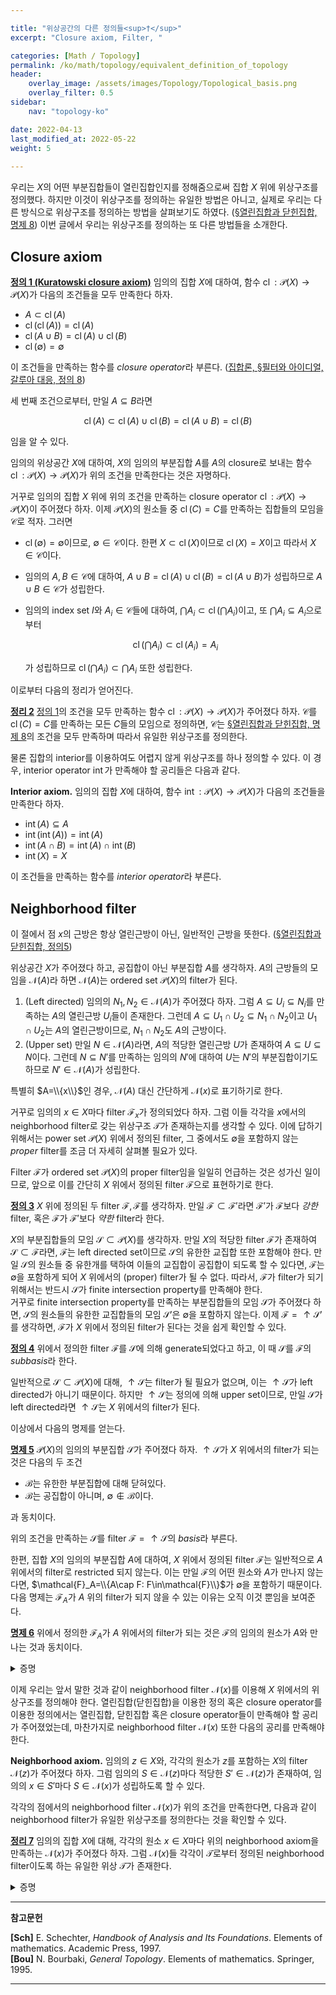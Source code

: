 ```yaml
---

title: "위상공간의 다른 정의들<sup>†</sup>"
excerpt: "Closure axiom, Filter, "

categories: [Math / Topology]
permalink: /ko/math/topology/equivalent_definition_of_topology
header:
    overlay_image: /assets/images/Topology/Topological_basis.png
    overlay_filter: 0.5
sidebar: 
    nav: "topology-ko"

date: 2022-04-13
last_modified_at: 2022-05-22
weight: 5
    
---
```


우리는 $X$의 어떤 부분집합들이 열린집합인지를 정해줌으로써 집합 $X$ 위에 위상구조를 정의했다. 하지만 이것이 위상구조를 정의하는 유일한 방법은 아니고, 실제로 우리는 다른 방식으로 위상구조를 정의하는 방법을 살펴보기도 하였다. ([§열린집합과 닫힌집합, 명제 8](/ko/math/topology/basic_definition_1#pp8)) 이번 글에서 우리는 위상구조를 정의하는 또 다른 방법들을 소개한다.


## Closure axiom

<div class="definition" markdown="1">

<ins id="df1">**정의 1 (Kuratowski closure axiom)**</ins> 임의의 집합 $X$에 대하여, 함수 $\operatorname{cl}:\mathcal{P}(X)\rightarrow\mathcal{P}(X)$가 다음의 조건들을 모두 만족한다 하자.

- $A\subset\operatorname{cl}(A)$
- $\operatorname{cl}(\operatorname{cl}(A))=\operatorname{cl}(A)$
- $\operatorname{cl}(A\cup B)=\operatorname{cl}(A)\cup\operatorname{cl}(B)$
- $\operatorname{cl}(\emptyset)=\emptyset$

이 조건들을 만족하는 함수를 *closure operator*라 부른다. ([집합론, §필터와 아이디얼, 갈루아 대응, 정의 8](/ko/math/set_theory/order_relations_3#df8))

</div>

세 번째 조건으로부터, 만일 $A\subseteq B$라면

$$\operatorname{cl}(A)\subset\operatorname{cl}(A)\cup\operatorname{cl}(B)=\operatorname{cl}(A\cup B)=\operatorname{cl}(B)$$

임을 알 수 있다. 

임의의 위상공간 $X$에 대하여, $X$의 임의의 부분집합 $A$를 $A$의 closure로 보내는 함수 $\operatorname{cl}:\mathcal{P}(X)\rightarrow\mathcal{P}(X)$가 위의 조건을 만족한다는 것은 자명하다. 

거꾸로 임의의 집합 $X$ 위에 위의 조건을 만족하는 closure operator $\operatorname{cl}:\mathcal{P}(X)\rightarrow\mathcal{P}(X)$이 주어졌다 하자. 이제 $\mathcal{P}(X)$의 원소들 중 $\operatorname{cl}(C)=C$를 만족하는 집합들의 모임을 $\mathcal{C}$로 적자. 그러면

- $\operatorname{cl}(\emptyset)=\emptyset$이므로, $\emptyset\in\mathcal{C}$이다. 한편 $X\subset\operatorname{cl}(X)$이므로 $\operatorname{cl}(X)=X$이고 따라서 $X\in\mathcal{C}$이다.
- 임의의 $A,B\in\mathcal{C}$에 대하여, $A\cup B=\operatorname{cl}(A)\cup\operatorname{cl}(B)=\operatorname{cl}(A\cup B)$가 성립하므로 $A\cup B\in\mathcal{C}$가 성립한다. 
- 임의의 index set $I$와 $A_i\in\mathcal{C}$들에 대하여, $\bigcap A_i\subset\operatorname{cl}(\bigcap A_i)$이고, 또 $\bigcap A_i\subseteq A_i$으로부터 

  $$\operatorname{cl}(\bigcap A_i)\subset\operatorname{cl}(A_i)=A_i$$

  가 성립하므로 $\operatorname{cl}(\bigcap A_i)\subset\bigcap A_i$ 또한 성립한다.

이로부터 다음의 정리가 얻어진다.

<div class="proposition" markdown="1">

<ins id="thm2">**정리 2**</ins> [정의 1](#df1)의 조건을 모두 만족하는 함수 $\operatorname{cl}:\mathcal{P}(X)\rightarrow\mathcal{P}(X)$가 주어졌다 하자. $\mathcal{C}$를 $\operatorname{cl}(C)=C$를 만족하는 모든 $C$들의 모임으로 정의하면, $\mathcal{C}$는 [§열린집합과 닫힌집합, 명제 8](/ko/math/topology/basic_definition_1#pp8)의 조건을 모두 만족하며 따라서 유일한 위상구조를 정의한다.

</div>

물론 집합의 interior를 이용하여도 어렵지 않게 위상구조를 하나 정의할 수 있다. 이 경우, interior operator $\operatorname{int}$가 만족해야 할 공리들은 다음과 같다.

<div class="misc" markdown="1">

**Interior axiom.** 임의의 집합 $X$에 대하여, 함수 $\operatorname{int}:\mathcal{P}(X)\rightarrow\mathcal{P}(X)$가 다음의 조건들을 만족한다 하자.

- $\operatorname{int}(A)\subseteq A$
- $\operatorname{int}(\operatorname{int}(A))=\operatorname{int}(A)$
- $\operatorname{int}(A\cap B)=\operatorname{int}(A)\cap\operatorname{int}(B)$
- $\operatorname{int}(X)=X$

이 조건들을 만족하는 함수를 *interior operator*라 부른다.

</div>

## Neighborhood filter

이 절에서 점 $x$의 근방은 항상 열린근방이 아닌, 일반적인 근방을 뜻한다. ([§열린집합과 닫힌집합, 정의5](/ko/math/topology/basic_definition_1#df5))

위상공간 $X$가 주어졌다 하고, 공집합이 아닌 부분집합 $A$를 생각하자. $A$의 근방들의 모임을 $\mathcal{N}(A)$라 하면 $\mathcal{N}(A)$는 ordered set $\mathcal{P}(X)$의 filter가 된다. 

1. (Left directed) 임의의 $N_1, N_2\in\mathcal{N}(A)$가 주어졌다 하자. 그럼 $A\subseteq U_i\subseteq N_i$를 만족하는 $A$의 열린근방 $U_i$들이 존재한다. 그런데 $A\subseteq U_1\cap U_2\subseteq N_1\cap N_2$이고 $U_1\cap U_2$는 $A$의 열린근방이므로, $N_1\cap N_2$도 $A$의 근방이다.
2. (Upper set) 만일 $N\in\mathcal{N}(A)$라면, $A$의 적당한 열린근방 $U$가 존재하여 $A\subseteq U\subseteq N$이다. 그런데 $N\subseteq N'$를 만족하는 임의의 $N'$에 대하여 $U$는 $N'$의 부분집합이기도 하므로 $N'\in\mathcal{N}(A)$가 성립한다.

특별히 $A=\\{x\\}$인 경우, $\mathcal{N}(A)$ 대신 간단하게 $\mathcal{N}(x)$로 표기하기로 한다.

거꾸로 임의의 $x\in X$마다 filter $\mathcal{F}_x$가 정의되었다 하자. 그럼 이들 각각을 $x$에서의 neighborhood filter로 갖는 위상구조 $\mathcal{T}$가 존재하는지를 생각할 수 있다. 이에 답하기 위해서는 power set $\mathcal{P}(X)$ 위에서 정의된 filter, 그 중에서도 $\emptyset$을 포함하지 않는 *proper* filter를 조금 더 자세히 살펴볼 필요가 있다.

Filter $\mathcal{F}$가 ordered set $\mathcal{P}(X)$의 proper filter임을 일일히 언급하는 것은 성가신 일이므로, 앞으로 이를 간단히 <phrase>$X$ 위에서 정의된 filter $\mathcal{F}$</phrase>으로 표현하기로 한다.

<div class="definition" markdown="1">

<ins id="df3">**정의 3**</ins> $X$ 위에 정의된 두 filter $\mathcal{F},\mathcal{F}$를 생각하자. 만일 $\mathcal{F}\subset\mathcal{F}'$라면 $\mathcal{F}'$가 $\mathcal{F}$보다 *강한* filter, 혹은 $\mathcal{F}$가 $\mathcal{F}'$보다 *약한* filter라 한다. 

</div>

$X$의 부분집합들의 모임 $\mathcal{S}\subset\mathcal{P}(X)$를 생각하자. 만일 $X$의 적당한 filter $\mathcal{F}$가 존재하여 $\mathcal{S}\subset\mathcal{F}$라면, $\mathcal{F}$는 left directed set이므로 $\mathcal{S}$의 유한한 교집합 또한 포함해야 한다. 만일 $\mathcal{S}$의 원소들 중 유한개를 택하여 이들의 교집합이 공집합이 되도록 할 수 있다면, $\mathcal{F}$는 $\emptyset$을 포함하게 되어 $X$ 위에서의 (proper) filter가 될 수 없다. 따라서, $\mathcal{F}$가 filter가 되기 위해서는 반드시 $\mathcal{S}$가 finite intersection property를 만족해야 한다.  
거꾸로 finite intersection property를 만족하는 부분집합들의 모임 $\mathcal{S}$가 주어졌다 하면, $\mathcal{S}$의 원소들의 유한한 교집합들의 모임 $\mathcal{S}'$은 $\emptyset$을 포함하지 않는다. 이제 $\mathcal{F}={}\uparrow\mathcal{S}'$를 생각하면, $\mathcal{F}$가 $X$ 위에서 정의된 filter가 된다는 것을 쉽게 확인할 수 있다. 

<div class="definition" markdown="1">

<ins id="df4">**정의 4**</ins> 위에서 정의한 filter $\mathcal{F}$를 $\mathcal{S}$에 의해 generate되었다고 하고, 이 때 $\mathcal{S}$를 $\mathcal{F}$의 *subbasis*라 한다.

</div>

일반적으로 $\mathcal{S}\subset\mathcal{P}(X)$에 대해, $\uparrow\mathcal{S}$는 filter가 될 필요가 없으며, 이는 $\uparrow\mathcal{S}$가 left directed가 아니기 때문이다. 하지만 $\uparrow\mathcal{S}$는 정의에 의해 upper set이므로, 만일 $\mathcal{S}$가 left directed라면 $\uparrow\mathcal{S}$는 $X$ 위에서의 filter가 된다.

이상에서 다음의 명제를 얻는다.

<div class="proposition" markdown="1">

<ins id="pp5">**명제 5**</ins> $\mathcal{P}(X)$의 임의의 부분집합 $\mathcal{S}$가 주어졌다 하자. $\uparrow\mathcal{S}$가 $X$ 위에서의 filter가 되는 것은 다음의 두 조건

- $\mathcal{B}$는 유한한 부분집합에 대해 닫혀있다.
- $\mathcal{B}$는 공집합이 아니며, $\emptyset\not\in\mathcal{B}$이다.

과 동치이다.

</div>

위의 조건을 만족하는 $\mathcal{S}$를 filter $\mathcal{F}={}\uparrow\mathcal{S}$의 *basis*라 부른다. 

한편, 집합 $X$의 임의의 부분집합 $A$에 대하여, $X$ 위에서 정의된 filter $\mathcal{F}$는 일반적으로 $A$ 위에서의 filter로 restricted 되지 않는다. 이는 만일 $\mathcal{F}$의 어떤 원소와 $A$가 만나지 않는다면, $\mathcal{F}_A=\\{A\cap F: F\in\mathcal{F}\\}$가 $\emptyset$을 포함하기 때문이다. 다음 명제는 $\mathcal{F}_A$가 $A$ 위의 filter가 되지 않을 수 있는 이유는 오직 이것 뿐임을 보여준다.

<div class="proposition" markdown="1">

<ins id="pp6">**명제 6**</ins> 위에서 정의한 $\mathcal{F}_A$가 $A$ 위에서의 filter가 되는 것은 $\mathcal{F}$의 임의의 원소가 $A$와 만나는 것과 동치이다.

</div>
<details class="proof" markdown="1">
<summary>증명</summary>

임의의 $F\cap A,F'\cap A\in\mathcal{F}_A$에 대하여 $(F\cap A)\cap(F'\cap A)=(F\cap F')\cap A$이고, $\mathcal{F}$는 filter이므로 $F\cap F'\in\mathcal{F}$가 되어 $(F\cap A)\cap(F'\cap A)\in\mathcal{F}_A$가 성립한다. 또, 만일 $F\cap A\subseteq G\subseteq A$라 하면, $G=(F\cup G)\cap A$이므로 $G\in\mathcal{F}_A$이다. 따라서 $\emptyset\not\in\mathcal{F}_A$이기만 하면 $\mathcal{F}_A$가 filter로써 잘 정의되며, 또 당연히 $\mathcal{F}_A$가 filterrㅏ 되기 위해서는 $\emptyset\not\in\mathcal{F}_A$여야 하므로 원하는 결과를 얻는다.

</details>

이제 우리는 앞서 말한 것과 같이 neighborhood filter $\mathcal{N}(x)$를 이용해 $X$ 위에서의 위상구조를 정의해야 한다. 열린집합(닫힌집합)을 이용한 정의 혹은 closure operator를 이용한 정의에서는 열린집합, 닫힌집합 혹은 closure operator들이 만족해야 할 공리가 주어졌었는데, 마찬가지로 neighborhood filter $\mathcal{N}(x)$ 또한 다음의 공리를 만족해야 한다.

<div class="misc" markdown="1">

**Neighborhood axiom.** 임의의 $z\in X$와, 각각의 원소가 $z$를 포함하는 $X$의 filter $\mathcal{N}(z)$가 주어졌다 하자. 그럼 임의의 $S\in\mathcal{N}(z)$마다 적당한 $S'\in\mathcal{N}(z)$가 존재하여, <phrase>임의의 $x\in S'$마다 $S\in\mathcal{N}(x)$</phrase>가 성립하도록 할 수 있다.

</div>

각각의 점에서의 neighborhood filter $\mathcal{N}(x)$가 위의 조건을 만족한다면, 다음과 같이 neighborhood filter가 유일한 위상구조를 정의한다는 것을 확인할 수 있다.

<div class="proposition" markdown="1">

<ins id="thm7">**정리 7**</ins> 임의의 집합 $X$에 대해, 각각의 원소 $x\in X$마다 위의 neighborhood axiom을 만족하는 $\mathcal{N}(x)$가 주어졌다 하자. 그럼 $\mathcal{N}(x)$들 각각이 $\mathcal{T}$로부터 정의된 neighborhood filter이도록 하는 유일한 위상 $\mathcal{T}$가 존재한다.

</div>
<details class="proof" markdown="1">
<summary>증명</summary>

$\mathcal{P}(X)$에서 $\mathcal{P}(X)$로의 operator $\operatorname{int}$를 다음의 식

$$\operatorname{int}(A)=\{x\in X:A\in\mathcal{N}(x)\}$$

으로 정의하자. 그럼 임의의 $x\in\operatorname{int}(A)$에 대하여 $A\in\mathcal{N}(x)$이므로 $x\in A$이고, 따라서 $\operatorname{int}(A)\subseteq A$가 성립한다.

이로부터 $\operatorname{int}(\operatorname{int}(A))\subset\operatorname{int}(A)$는 자명하다. 거꾸로 $x\in\operatorname{int}(A)$라 하자. 즉 $A\in\mathcal{N}(x)$이다. 그럼 neighborhood axiom에 의하여, 적당한 $A'\in\mathcal{N}(x)$가 존재하여 $x'\in A'$일 때마다 $A\in\mathcal{N}(x')$이다. 이는 정확히 임의의 $x'\in A'$에 대하여 항상 $x'\in\operatorname{int}(A)$라는 뜻이므로, $A'\subset\operatorname{int}(A)$이고, $\mathcal{N}(x)$는 upper set이므로 $\operatorname{int}(A)\in\mathcal{N}(x)$이다. 즉, $x\in\operatorname{int}(\operatorname{int}(A))$이고, 따라서 $\operatorname{int}(\operatorname{int}(A))=\operatorname{int}(A)$가 성립한다.  

$x\in\operatorname{int}(A\cap B)$라 하자. 그럼 정의에 의해 $A\cap B\in\mathcal{N}(x)$가 성립하므로, $A,B\in\mathcal{N}(x)$이고 따라서 $x\in\operatorname{int}(A)\cap\operatorname{int}(B)$이다. 반대로 만일 $x\in\operatorname{int}(A)\cap\operatorname{int}(B)$라면 $x\in\operatorname{int}(A)$, $x\in\operatorname{int}(B)$와 neighborhood axiom으로부터 적당한 $A',B'\in\mathcal{N}(x)$가 존재하여, 임의의 $x'\in A'$와 $y'\in B'$마다 각각 $A\in\mathcal{N}(x')$ 그리고 $B\in\mathcal{N}(y')$임을 알 수 있다. 즉, $A'\subset\operatorname{int}(A),B'\subset\operatorname{int}(B)$이므로 $A'\cap B'\subset\operatorname{int}(A)\cap\operatorname{int}(B)$가 성립한다. 다시 $\mathcal{N}(x)$가 filter이므로, $A'\cap B'\in\mathcal{N}(x)$이고 따라서 $\operatorname{int}(A)\cap\operatorname{int}(B)\in\mathcal{N}(x)$이고 특히 $x\in\operatorname{int}(A)\cap\operatorname{int}(B)$가 성립한다.

마지막으로 임의의 $x\in X$에 대하여 $X$는 항상 $\operatorname{N}(x)$의 원소이므로 $x\in\operatorname{int}(X)$이다. 

이상에서 $\operatorname{int}:\mathcal{P}(X)\rightarrow\mathcal{P}(X)$는 interior operator이며, 따라서 $\operatorname{int}$에 의해 정의되는 유일한 위상 $\mathcal{T}$가 존재한다.

</details>



---

**참고문헌**

**[Sch]** E. Schechter, <i>Handbook of Analysis and Its Foundations</i>. Elements of mathematics. Academic Press, 1997.  
**[Bou]** N. Bourbaki, <i>General Topology</i>. Elements of mathematics. Springer, 1995.

---
